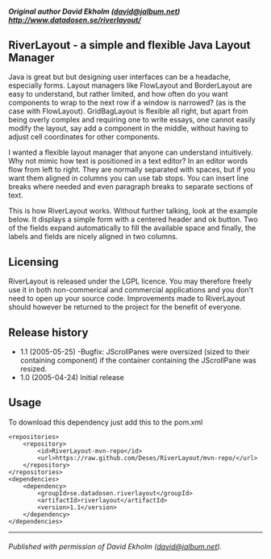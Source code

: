 ##### Original author David Ekholm (david@jalbum.net) http://www.datadosen.se/riverlayout/
## RiverLayout - a simple and flexible Java Layout Manager
Java is great but but designing user interfaces can be a headache, especially forms. Layout managers like FlowLayout and BorderLayout are easy to understand, but rather limited, and how often do you want components to wrap to the next row if a window is narrowed? (as is the case with FlowLayout). GridBagLayout is flexible all right, but apart from being overly complex and requiring one to write essays, one cannot easily modify the layout, say add a component in the middle, without having to adjust cell coordinates for other components.

I wanted a flexible layout manager that anyone can understand intuitively. Why not mimic how text is positioned in a text editor? In an editor words flow from left to right. They are normally separated with spaces, but if you want them aligned in columns you can use tab stops. You can insert line breaks where needed and even paragraph breaks to separate sections of text.

This is how RiverLayout works. Without further talking, look at the example below. It displays a simple form with a centered header and ok button. Two of the fields expand automatically to fill the available space and finally, the labels and fields are nicely aligned in two columns.

## Licensing
RiverLayout is released under the LGPL licence. You may therefore freely use it in both non-commerical and commercial applications and you don't need to open up your source code. Improvements made to RiverLayout should however be returned to the project for the benefit of everyone.

## Release history
 - 1.1 (2005-05-25) -Bugfix: JScrollPanes were oversized (sized to their containing component) if the container containing the JScrollPane was resized.
 - 1.0 (2005-04-24) Initial release

## Usage
To download this dependency just add this to the pom.xml

	<repositories>
		<repository>
			<id>RiverLayout-mvn-repo</id>
			<url>https://raw.github.com/Deses/RiverLayout/mvn-repo/</url>
		</repository>
	</repositories>
	<dependencies>
		<dependency>
			<groupId>se.datadosen.riverlayout</groupId>
			<artifactId>riverlayout</artifactId>
			<version>1.1</version>
		</dependency>
	</dependencies>

* * *

###### Published with permission of David Ekholm (david@jalbum.net).
